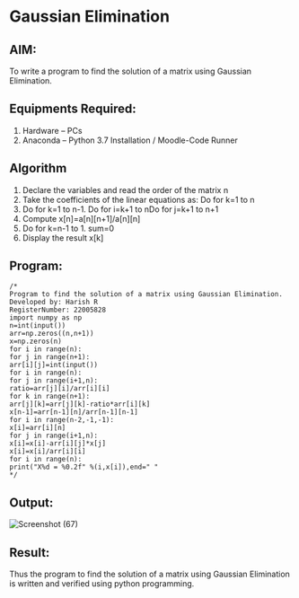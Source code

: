 # Gaussian Elimination

## AIM:
To write a program to find the solution of a matrix using Gaussian Elimination.

## Equipments Required:
1. Hardware – PCs
2. Anaconda – Python 3.7 Installation / Moodle-Code Runner

## Algorithm
1. Declare the variables and read the order of the matrix n
2. Take the coefficients of the linear equations as: Do for k=1 to n
3. Do for k=1 to n-1. Do for i=k+1 to nDo for j=k+1 to n+1
4. Compute x[n]=a[n][n+1]/a[n][n]
5. Do for k=n-1 to 1. sum=0
6. Display the result x[k]

## Program:
```
/*
Program to find the solution of a matrix using Gaussian Elimination.
Developed by: Harish R
RegisterNumber: 22005828
import numpy as np
n=int(input())
arr=np.zeros((n,n+1))
x=np.zeros(n)
for i in range(n):
for j in range(n+1):
arr[i][j]=int(input())
for i in range(n):
for j in range(i+1,n):
ratio=arr[j][i]/arr[i][i]
for k in range(n+1):
arr[j][k]=arr[j][k]-ratio*arr[i][k]
x[n-1]=arr[n-1][n]/arr[n-1][n-1]
for i in range(n-2,-1,-1):
x[i]=arr[i][n]
for j in range(i+1,n):
x[i]=x[i]-arr[i][j]*x[j]
x[i]=x[i]/arr[i][i]
for i in range(n):
print("X%d = %0.2f" %(i,x[i]),end=" "
*/
```

## Output:
![Screenshot (67)](https://user-images.githubusercontent.com/117935868/215328062-d8a2944f-5971-4ac7-96fa-dcaa96f96854.png)


## Result:
Thus the program to find the solution of a matrix using Gaussian Elimination is written and verified using python programming.
